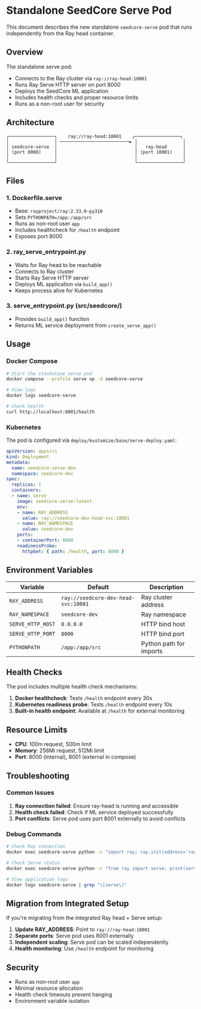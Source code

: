 # Standalone SeedCore Serve Pod

This document describes the new standalone `seedcore-serve` pod that runs independently from the Ray head container.

## Overview

The standalone serve pod:
- Connects to the Ray cluster via `ray://ray-head:10001`
- Runs Ray Serve HTTP server on port 8000
- Deploys the SeedCore ML application
- Includes health checks and proper resource limits
- Runs as a non-root user for security

## Architecture

```
┌─────────────────┐    ray://ray-head:10001    ┌─────────────────┐
│                 │ ──────────────────────────► │                 │
│ seedcore-serve  │                             │   ray-head      │
│ (port 8000)     │                             │ (port 10001)    │
│                 │                             │                 │
└─────────────────┘                             └─────────────────┘
```

## Files

### 1. Dockerfile.serve
- Base: `rayproject/ray:2.33.0-py310`
- Sets `PYTHONPATH=/app:/app/src`
- Runs as non-root user `app`
- Includes healthcheck for `/health` endpoint
- Exposes port 8000

### 2. ray_serve_entrypoint.py
- Waits for Ray head to be reachable
- Connects to Ray cluster
- Starts Ray Serve HTTP server
- Deploys ML application via `build_app()`
- Keeps process alive for Kubernetes

### 3. serve_entrypoint.py (src/seedcore/)
- Provides `build_app()` function
- Returns ML service deployment from `create_serve_app()`

## Usage

### Docker Compose

```bash
# Start the standalone serve pod
docker compose --profile serve up -d seedcore-serve

# View logs
docker logs seedcore-serve

# Check health
curl http://localhost:8001/health
```

### Kubernetes

The pod is configured via `deploy/kustomize/base/serve-deploy.yaml`:

```yaml
apiVersion: apps/v1
kind: Deployment
metadata:
  name: seedcore-serve-dev
  namespace: seedcore-dev
spec:
  replicas: 1
  containers:
  - name: serve
    image: seedcore-serve:latest
    env:
    - name: RAY_ADDRESS
      value: ray://seedcore-dev-head-svc:10001
    - name: RAY_NAMESPACE
      value: seedcore-dev
    ports:
    - containerPort: 8000
    readinessProbe:
      httpGet: { path: /health, port: 8000 }
```

## Environment Variables

| Variable | Default | Description |
|----------|---------|-------------|
| `RAY_ADDRESS` | `ray://seedcore-dev-head-svc:10001` | Ray cluster address |
| `RAY_NAMESPACE` | `seedcore-dev` | Ray namespace |
| `SERVE_HTTP_HOST` | `0.0.0.0` | HTTP bind host |
| `SERVE_HTTP_PORT` | `8000` | HTTP bind port |
| `PYTHONPATH` | `/app:/app/src` | Python path for imports |

## Health Checks

The pod includes multiple health check mechanisms:

1. **Docker healthcheck**: Tests `/health` endpoint every 30s
2. **Kubernetes readiness probe**: Tests `/health` endpoint every 10s
3. **Built-in health endpoint**: Available at `/health` for external monitoring

## Resource Limits

- **CPU**: 100m request, 500m limit
- **Memory**: 256Mi request, 512Mi limit
- **Port**: 8000 (internal), 8001 (external in compose)

## Troubleshooting

### Common Issues

1. **Ray connection failed**: Ensure ray-head is running and accessible
2. **Health check failed**: Check if ML service deployed successfully
3. **Port conflicts**: Serve pod uses port 8001 externally to avoid conflicts

### Debug Commands

```bash
# Check Ray connection
docker exec seedcore-serve python -c "import ray; ray.init(address='ray://ray-head:10001')"

# Check Serve status
docker exec seedcore-serve python -c "from ray import serve; print(serve.status())"

# View application logs
docker logs seedcore-serve | grep "\[serve\]"
```

## Migration from Integrated Setup

If you're migrating from the integrated Ray head + Serve setup:

1. **Update RAY_ADDRESS**: Point to `ray://ray-head:10001`
2. **Separate ports**: Serve pod uses 8001 externally
3. **Independent scaling**: Serve pod can be scaled independently
4. **Health monitoring**: Use `/health` endpoint for monitoring

## Security

- Runs as non-root user `app`
- Minimal resource allocation
- Health check timeouts prevent hanging
- Environment variable isolation


